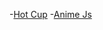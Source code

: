 -[Hot Cup](https://6690f893607d0f08acfb6047--lovely-concha-a009ea.netlify.app/)
-[Anime Js](https://669383d3b61ecddb56f3c2fe--moonlit-dusk-56c4f5.netlify.app/)
